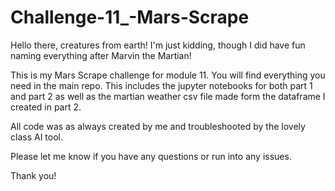 # Challenge-11_-Mars-Scrape

Hello there, creatures from earth! I'm just kidding, though I did have fun naming everything after Marvin the Martian!

This is my Mars Scrape challenge for module 11. You will find everything you need in the main repo. This includes the jupyter notebooks for both part 1 and part 2 as well as the martian weather csv file made form the dataframe I created in part 2.

All code was as always created by me and troubleshooted by the lovely class AI tool.

Please let me know if you have any questions or run into any issues. 

Thank you!
